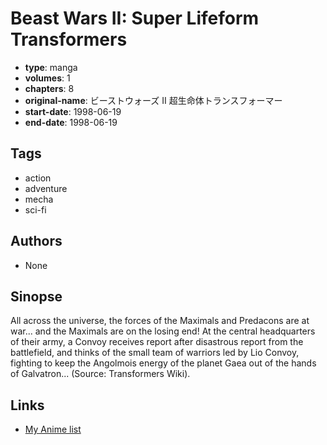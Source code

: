 # Beast Wars II: Super Lifeform Transformers

-   **type**: manga
-   **volumes**: 1
-   **chapters**: 8
-   **original-name**: ビーストウォーズ II 超生命体トランスフォーマー
-   **start-date**: 1998-06-19
-   **end-date**: 1998-06-19

## Tags

-   action
-   adventure
-   mecha
-   sci-fi

## Authors

-   None

## Sinopse

All across the universe, the forces of the Maximals and Predacons are at war... and the Maximals are on the losing end! At the central headquarters of their army, a Convoy receives report after disastrous report from the battlefield, and thinks of the small team of warriors led by Lio Convoy, fighting to keep the Angolmois energy of the planet Gaea out of the hands of Galvatron...
(Source: Transformers Wiki).

## Links

-   [My Anime list](https://myanimelist.net/manga/21997/Beast_Wars_II__Super_Lifeform_Transformers)
